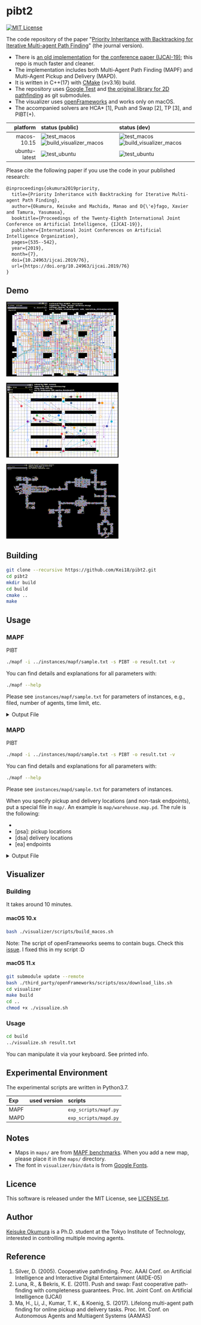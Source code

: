 pibt2
===
[![MIT License](http://img.shields.io/badge/license-MIT-blue.svg?style=flat)](LICENSE)

The code repository of the paper "[Priority Inheritance with Backtracking for Iterative Multi-agent Path Finding](https://kei18.github.io/pibt2/)" (the journal version).

- There is [an old implementation](https://github.com/Kei18/pibt) for [the conference paper (IJCAI-19)](https://www.ijcai.org/proceedings/2019/76); this repo is much faster and cleaner.
- The implementation includes both Multi-Agent Path Finding (MAPF) and Multi-Agent Pickup and Delivery (MAPD).
- It is written in C++(17) with [CMake](https://cmake.org/) (≥v3.16) build.
- The repository uses [Google Test](https://github.com/google/googletest) and [the original library for 2D pathfinding](https://github.com/Kei18/grid-pathfinding) as git submodules.
- The visualizer uses [openFrameworks](https://openframeworks.cc) and works only on macOS.
- The accompanied solvers are HCA\* [1], Push and Swap [2], TP [3], and PIBT(+).

| platform | status (public) | status (dev) |
| ---: | :--- |:--- |
| macos-10.15 | ![test_macos](https://github.com/Kei18/pibt2/workflows/test_macos/badge.svg?branch=public) ![build_visualizer_macos](https://github.com/Kei18/pibt2/workflows/build_visualizer_macos/badge.svg?branch=public) | ![test_macos](https://github.com/Kei18/pibt2/workflows/test_macos/badge.svg?branch=dev) ![build_visualizer_macos](https://github.com/Kei18/pibt2/workflows/build_visualizer_macos/badge.svg?branch=dev) |
| ubuntu-latest | ![test_ubuntu](https://github.com/Kei18/pibt2/workflows/test_ubuntu/badge.svg?branch=public) | ![test_ubuntu](https://github.com/Kei18/pibt2/workflows/test_ubuntu/badge.svg?branch=dev) |

Please cite the following paper if you use the code in your published research:
```
@inproceedings{okumura2019priority,
  title={Priority Inheritance with Backtracking for Iterative Multi-agent Path Finding},
  author={Okumura, Keisuke and Machida, Manao and D{\'e}fago, Xavier and Tamura, Yasumasa},
  booktitle={Proceedings of the Twenty-Eighth International Joint Conference on Artificial Intelligence, {IJCAI-19}},
  publisher={International Joint Conferences on Artificial Intelligence Organization},
  pages={535--542},
  year={2019},
  month={7},
  doi={10.24963/ijcai.2019/76},
  url={https://doi.org/10.24963/ijcai.2019/76}
}
```

## Demo
![100 agents in arena](/material/arena_100.gif)

![mapd in warehouse](/material/mapd.gif)

![1000 agents in brc202d](/material/brc202d_1000.gif)

## Building

```sh
git clone --recursive https://github.com/Kei18/pibt2.git
cd pibt2
mkdir build
cd build
cmake ..
make
```

## Usage
### MAPF
PIBT
```sh
./mapf -i ../instances/mapf/sample.txt -s PIBT -o result.txt -v
```

You can find details and explanations for all parameters with:
```sh
./mapf --help
```

Please see `instances/mapf/sample.txt` for parameters of instances, e.g., filed, number of agents, time limit, etc.

<details><summary>Output File</summary>

This is an example output of `../instances/mapf/sample.txt`.
Note that `(x, y)` denotes location.
`(0, 0)` is the left-top point.
`(x, 0)` is the location at `x`-th column and 1st row.
```
instance=../instances/mapf/sample.txt
agents=100
map_file=arena.map
solver=PIBT
solved=1
soc=3738
lb_soc=3243
makespan=68
lb_makespan=68
comp_time=11
starts=(32,21),(40,4),(20,22),(26,18), [...]
goals=(10,16),(30,21),(11,42),(44,6), [...]
solution=
0:(32,21),(40,4),(20,22),(26,18), [...]
1:(31,21),(40,5),(20,23),(27,18), [...]
[...]
```

</details>


### MAPD
PIBT
```sh
./mapd -i ../instances/mapd/sample.txt -s PIBT -o result.txt -v
```

You can find details and explanations for all parameters with:
```sh
./mapf --help
```

Please see `instances/mapd/sample.txt` for parameters of instances.

When you specify pickup and delivery locations (and non-task endpoints), put a special file in `map/`. An example is `map/warehouse.map.pd`. The rule is the following:
  - [@T]: obstacles
  - [psa]: pickup locations
  - [dsa] delivery locations
  - [ea] endpoints

<details><summary>Output File</summary>

This is an example output of `../instances/mapd/sample.txt`.

- task: {task-id}:{loc-pickup}->{loc-delivery},appear={timestep},finished={timestep}
- solution: {timestep}:(loc-current)->(loc-current-target):{assigned-task-id or -1}

```
instance=../instances/mapd/sample.txt
agents=50
map_file=warehouse.map
solver=PIBT
solved=1
service_time=25.33
makespan=535
comp_time=437
preprocessing_comp_time0
starts=(33,17),(32,19), [...]
task=
0:129->113,appear=0,finished=23
4:342->256,appear=4,finished=24
[...]
solution=
0:(33,17)->(24,3):-1,(32,19)->(24,3):-1, [...]
1:(32,17)->(29,2):-1,(31,19)->(29,2):-1, [...]
[...]
```

</details>

## Visualizer

### Building
It takes around 10 minutes.

#### macOS 10.x
```sh
bash ./visualizer/scripts/build_macos.sh
```

Note: The script of openFrameworks seems to contain bugs. Check this [issue](https://github.com/openframeworks/openFrameworks/issues/6623). I fixed this in my script :D

#### macOS 11.x
```sh
git submodule update --remote
bash ./third_party/openFrameworks/scripts/osx/download_libs.sh
cd visualizer
make build
cd ..
chmod +x ./visualize.sh
```

### Usage
```sh
cd build
../visualize.sh result.txt
```

You can manipulate it via your keyboard. See printed info.


## Experimental Environment

The experimental scripts are written in Python3.7.

| Exp | used version | scripts |
| :--- | :--- | :--- |
| MAPF |  | `exp_scripts/mapf.py` |
| MAPD |  | `exp_scripts/mapd.py` |


## Notes
- Maps in `maps/` are from [MAPF benchmarks](https://movingai.com/benchmarks/mapf.html).
  When you add a new map, please place it in the `maps/` directory.
- The font in `visualizer/bin/data` is from [Google Fonts](https://fonts.google.com/).

## Licence
This software is released under the MIT License, see [LICENSE.txt](LICENCE.txt).

## Author
[Keisuke Okumura](https://kei18.github.io) is a Ph.D. student at the Tokyo Institute of Technology, interested in controlling multiple moving agents.

## Reference
1. Silver, D. (2005). Cooperative pathfinding. Proc. AAAI Conf. on Artificial Intelligence and Interactive Digital Entertainment (AIIDE-05)
1. Luna, R., & Bekris, K. E. (2011). Push and swap: Fast cooperative path-finding with completeness guarantees. Proc. Int. Joint Conf. on Artificial Intelligence (IJCAI)
1. Ma, H., Li, J., Kumar, T. K., & Koenig, S. (2017). Lifelong multi-agent path finding for online pickup and delivery tasks. Proc. Int. Conf. on Autonomous Agents and Multiagent Systems (AAMAS)

